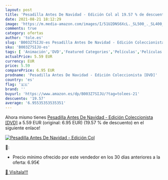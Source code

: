```yaml
---
layout: post
title: 'Pesadilla Antes De Navidad - Edición Col al 19.57 % de descuento'
date: 2021-08-21 18:12:29
image: 'https://m.media-amazon.com/images/I/51U2DNS6XcL._SL500_._SL400_.jpg'
comments: true
category: ofertas
author: 'tole.es'
slug: 'B003Z7SIJU-es Pesadilla Antes De Navidad - Edición Coleccionista [DVD]'
sku: 'B003Z7SIJU-es'
tags: [ 'Animación','DVD','Featured Categories','Películas','Películas y TV','navidad', ]
actualPrice: 5.59 EUR
currency: EUR
price: 5.59
comparePrice: 6.95 EUR
prodname: 'Pesadilla Antes De Navidad - Edición Coleccionista [DVD]'
country: 'es'
flag: '🇪🇸'
brand: ''
buyurl: 'https://www.amazon.es/dp/B003Z7SIJU/?tag=tolees-21'
descuento: '19.57'
average: '6.95535353535351'
---
```


Ahora mismo tienes [Pesadilla Antes De Navidad - Edición Coleccionista [DVD]](https://www.amazon.es/dp/B003Z7SIJU/?tag=tolees-21) a 5.59 EUR (original: 6.95 EUR) (19.57 %  de descuento) en el siguiente enlace!

[![Pesadilla Antes De Navidad - Edición Col](https://m.media-amazon.com/images/I/51U2DNS6XcL._SL500_._SL400_.jpg)](https://www.amazon.es/dp/B003Z7SIJU/?tag=tolees-21)

🔎:

- Precio mínimo ofrecido por este vendedor en los 30 días anteriores a la oferta: 6.95€

[🛒 Visítala!!!](https://www.amazon.es/dp/B003Z7SIJU/?tag=tolees-21)
